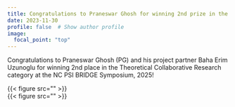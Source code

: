 ```yaml
---
title: Congratulations to Praneswar Ghosh for winning 2nd prize in the 2025 NC PSI BRIDGE SYMPOSIUM
date: 2023-11-30
profile: false  # Show author profile
image:
  focal_point: "top"
---
```


Congratulations to Praneswar Ghosh (PG) and his project partner Baha Erim Uzunoglu for winning 2nd place in the Theoretical Collaborative Research category at the NC PSI BRIDGE Symposium, 2025! 

 {{< figure src="" >}}  
  {{< figure src="" >}}  
